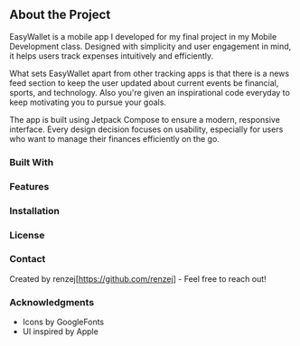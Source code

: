 ## About the Project
EasyWallet is a mobile app I developed for my final project in my Mobile Development class. Designed with simplicity
and user engagement in mind, it helps users track expenses intuitively and efficiently.

What sets EasyWallet apart from other tracking apps is that there is a news feed section to keep the user updated about
current events be financial, sports, and technology. Also you're given an inspirational code everyday to keep 
motivating you to pursue your goals.

The app is built using Jetpack Compose to ensure a modern, responsive interface. Every design decision focuses on usability,
especially for users who want to manage their finances efficiently on the go.
### Built With
### Features
### Installation
### License
### Contact
Created by renzej[https://github.com/renzej] - Feel free to reach out!
### Acknowledgments
- Icons by GoogleFonts
- UI inspired by Apple
